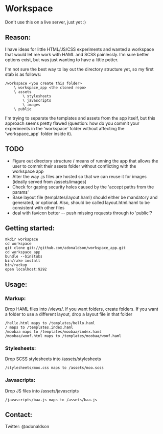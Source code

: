 # Workspace

Don't use this on a live server, just yet :)

## Reason:

I have ideas for little HTML/JS/CSS experiments and wanted a workspace that would let me work with HAML and SCSS painlessly. I'm sure better options exist, but was just wanting to have a little potter.

I'm not sure the best way to lay out the directory structure yet, so my first stab is as follows:

```
/workspace <you create this folder>
    \ workspace_app <the cloned repo>
    \ assets
        \ stylesheets
        \ javascripts
        \ images
    \ public
```

I'm trying to separate the templates and assets from the app itself, but this approach seems pretty flawed (question: how do you commit your experiments in the 'workspace' folder without affecting the 'workspace_app' folder inside it).

## TODO

- Figure out directory structure / means of running the app that allows the user to commit their assets folder without conflicting with the workspace app
- Alter the way .js files are hosted so that we can reuse it for images (ideally served from /assets/images)
- Check for gaping security holes caused by the 'accept paths from the params'
- Base layout file (templates/layout.haml) should either be mandatory and generated, or optional. Also, should be called layout.html.haml to be consistent with other files
- deal with favicon better -- push missing requests through to 'public'?

## Getting started:

```
mkdir workspace
cd workspace
git clone git://github.com/adonaldson/workspace_app.git
cd workspace_app
bundle --binstubs
bin/rake install
bin/rackup
open localhost:9292
```

## Usage:

### Markup:

Drop HAML files into /views/. If you want folders, create folders. If you want a folder to use a different layout, drop a layout file in that folder

```
/hello.html maps to /templates/hello.haml
/ maps to /templates.index.haml
/moobaa maps to /templates/moobaa/index.haml
/moobaa/woof.html maps to /templates/moobaa/woof.haml
```

### Stylesheets:

Drop SCSS stylesheets into /assets/stylesheets

```
/stylesheets/moo.css maps to /assets/moo.scss
```

### Javascripts:

Drop JS files into /assets/javascripts

```
/javascripts/baa.js maps to /assets/baa.js
```

## Contact:
Twitter: @adonaldson
